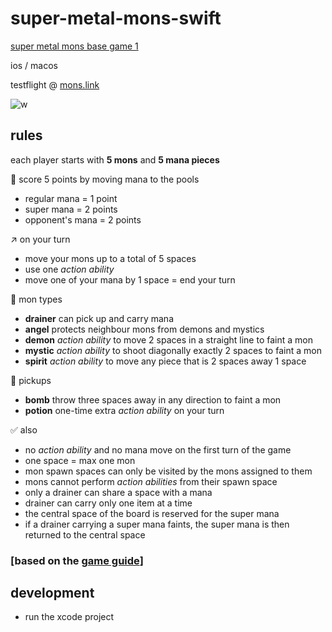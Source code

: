 # super-metal-mons-swift
[super metal mons base game 1](https://x.com/supermetalx/status/1637955176035241984)

ios / macos

testflight @ [mons.link](https://mons.link)

![w](https://github.com/grachyov/super-metal-mons-swift/assets/7680193/dcf2e412-7acd-4355-bab5-306fbff61349)


## rules

each player starts with **5 mons** and **5 mana pieces**


🎯 score 5 points by moving mana to the pools
* regular mana = 1 point
* super mana = 2 points
* opponent's mana = 2 points


↗️ on your turn
* move your mons up to a total of 5 spaces
* use one _action ability_
* move one of your mana by 1 space = end your turn


🪺 mon types
* **drainer** can pick up and carry mana
* **angel** protects neighbour mons from demons and mystics
* **demon** _action ability_ to move 2 spaces in a straight line to faint a mon
* **mystic** _action ability_ to shoot diagonally exactly 2 spaces to faint a mon
* **spirit** _action ability_ to move any piece that is 2 spaces away 1 space


🤚 pickups
* **bomb** throw three spaces away in any direction to faint a mon
* **potion** one-time extra _action ability_ on your turn


✅ also
* no _action ability_ and no mana move on the first turn of the game
* one space = max one mon
* mon spawn spaces can only be visited by the mons assigned to them
* mons cannot perform _action abilities_ from their spawn space
* only a drainer can share a space with a mana
* drainer can carry only one item at a time
* the central space of the board is reserved for the super mana
* if a drainer carrying a super mana faints, the super mana is then returned to the central space


### [based on the [game guide](https://supermetalmons.notion.site/supermetalmons/Super-Metal-Mons-game-guide-479a3aa53c14462487a486201d927383)]

## development

* run the xcode project
